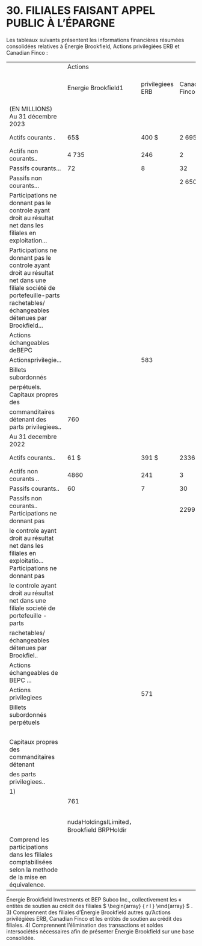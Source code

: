 # 30. FILIALES FAISANT APPEL PUBLIC À L’ÉPARGNE  

Les tableaux suivants présentent les informations financières résumées consolidées relatives à Énergie Brookfield, Actions privilégiées ERB et Canadian Finco :  

<html><body><table><tr><td rowspan="2"></td><td colspan="3">Actions</td><td rowspan="2">Entitesde soutien au</td><td colspan="3">Ajustements Autres</td></tr><tr><td>Energie Brookfield1</td><td>privilegiees ERB</td><td>Canadian Finco</td><td>crédit des filiales² filiales1,3</td><td>de consoli- dation4</td><td>Brookfield (Donnees consolidees)</td></tr><tr><td>(EN MILLIONS) Au 31 décembre 2023</td><td></td><td></td><td></td><td></td><td></td><td></td><td></td></tr><tr><td>Actifs courants .</td><td>65$</td><td>400 $</td><td>2 695 $</td><td>790 $</td><td>4 611 $</td><td>(3 951) $</td><td>4 610 $</td></tr><tr><td>Actifs non courants..</td><td>4 735</td><td>246</td><td>2</td><td>44 239</td><td>71 435</td><td>(49 139)</td><td>71 518</td></tr><tr><td>Passifs courants...</td><td>72</td><td>8</td><td>32</td><td>8 406</td><td>7 658</td><td>(8 138)</td><td>8 038</td></tr><tr><td>Passifs non courants...</td><td></td><td></td><td>2 650</td><td>56</td><td>35 405</td><td></td><td>38 111</td></tr><tr><td>Participations ne donnant pas le controle ayant droit au résultat net dans les filiales en exploitation...</td><td></td><td></td><td></td><td></td><td>18 863</td><td></td><td>18 863</td></tr><tr><td>Participations ne donnant pas le controle ayant droit au résultat net dans une filiale société de portefeuille-parts rachetables/échangeables détenues par Brookfield...</td><td></td><td></td><td></td><td></td><td></td><td></td><td></td></tr><tr><td>Actions échangeables deBEPC</td><td></td><td></td><td></td><td>2 684</td><td></td><td></td><td>2 684</td></tr><tr><td>Actionsprivilegie...</td><td></td><td>583</td><td></td><td></td><td>2 479</td><td></td><td>2 479</td></tr><tr><td>Billets subordonnés</td><td></td><td></td><td></td><td></td><td></td><td></td><td>583</td></tr><tr><td>perpétuels. Capitaux propres des</td><td></td><td></td><td></td><td>592</td><td></td><td></td><td>592</td></tr><tr><td>commanditaires détenant des parts privilegiees..</td><td>760</td><td></td><td></td><td></td><td></td><td></td><td></td></tr><tr><td>Au 31 decembre 2022</td><td></td><td></td><td></td><td>765</td><td></td><td>(765)</td><td>760</td></tr><tr><td>Actifs courants..</td><td>61 $</td><td>391 $</td><td>2336 $</td><td>834 $</td><td>4172 $</td><td>(3 611) $</td><td>4183 $</td></tr><tr><td>Actifs non courants ..</td><td>4860</td><td>241</td><td>3</td><td>33830</td><td>59 860</td><td>(38 866)</td><td>59 928</td></tr><tr><td>Passifs courants..</td><td>60</td><td>7</td><td>30</td><td>7877</td><td>4 455</td><td>(7 486)</td><td>4 943</td></tr><tr><td>Passifs non courants.. Participations ne donnant pas</td><td></td><td></td><td>2299</td><td>16</td><td>30 567</td><td></td><td>32 882</td></tr><tr><td>le controle ayant droit au résultat net dans les filiales en exploitatio... Participations ne donnant pas</td><td></td><td></td><td></td><td></td><td>14 755</td><td></td><td>14 755</td></tr><tr><td>le controle ayant droit au résultat net dans une filiale societé de portefeuille -parts</td><td></td><td></td><td></td><td></td><td></td><td></td><td></td></tr><tr><td>rachetables/échangeables détenues par Brookfiel..</td><td></td><td></td><td></td><td></td><td></td><td></td><td></td></tr><tr><td>Actions échangeables de BEPC ...</td><td></td><td></td><td></td><td>2 892</td><td>2 561</td><td></td><td>2892</td></tr><tr><td>Actions privilegiees</td><td></td><td>571</td><td></td><td></td><td></td><td></td><td>2 561</td></tr><tr><td>Billets subordonnés perpétuels</td><td></td><td></td><td></td><td>592</td><td></td><td></td><td>571</td></tr><tr><td></td><td></td><td></td><td></td><td></td><td></td><td></td><td>592</td></tr><tr><td>Capitaux propres des commanditaires détenant</td><td></td><td></td><td></td><td></td><td></td><td></td><td></td></tr><tr><td>des parts privilegiees..</td><td></td><td></td><td></td><td></td><td></td><td></td><td></td></tr><tr><td>1)</td><td></td><td></td><td></td><td>765</td><td></td><td></td><td></td></tr><tr><td></td><td>761</td><td></td><td></td><td></td><td></td><td>(766)</td><td></td></tr><tr><td></td><td></td><td></td><td></td><td></td><td></td><td></td><td>760</td></tr><tr><td></td><td>nudaHoldingsILimited，Brookfield BRPHoldir</td><td></td><td></td><td></td><td></td><td></td><td></td></tr><tr><td>Comprend les participations dans les filiales comptabilisées selon la methode de la mise en équivalence.</td><td></td><td></td><td></td><td></td><td></td><td></td><td></td></tr></table></body></html>

Énergie Brookfield Investments et BEP Subco Inc., collectivement les « entités de soutien au crédit des filiales $ \begin{array} { r l } \end{array}  $ . 3) Comprennent des filiales d’Énergie Brookfield autres qu’Actions privilégiées ERB, Canadian Finco et les entités de soutien au crédit des filiales. 4) Comprennent l’élimination des transactions et soldes intersociétés nécessaires afin de présenter Énergie Brookfield sur une base consolidée.  
